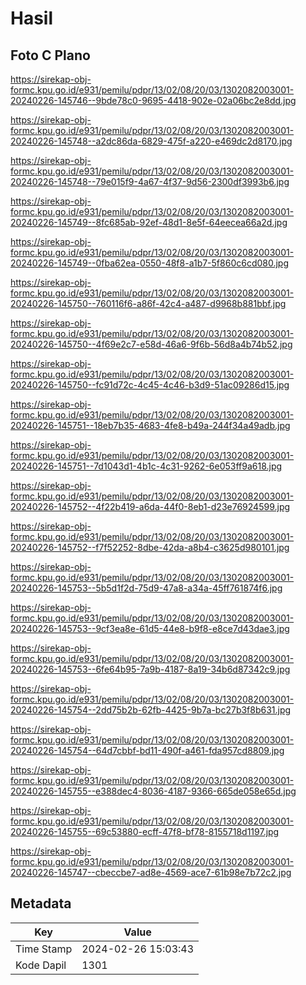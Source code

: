 # Hasil

## Foto C Plano

https://sirekap-obj-formc.kpu.go.id/e931/pemilu/pdpr/13/02/08/20/03/1302082003001-20240226-145746--9bde78c0-9695-4418-902e-02a06bc2e8dd.jpg

https://sirekap-obj-formc.kpu.go.id/e931/pemilu/pdpr/13/02/08/20/03/1302082003001-20240226-145748--a2dc86da-6829-475f-a220-e469dc2d8170.jpg

https://sirekap-obj-formc.kpu.go.id/e931/pemilu/pdpr/13/02/08/20/03/1302082003001-20240226-145748--79e015f9-4a67-4f37-9d56-2300df3993b6.jpg

https://sirekap-obj-formc.kpu.go.id/e931/pemilu/pdpr/13/02/08/20/03/1302082003001-20240226-145749--8fc685ab-92ef-48d1-8e5f-64eecea66a2d.jpg

https://sirekap-obj-formc.kpu.go.id/e931/pemilu/pdpr/13/02/08/20/03/1302082003001-20240226-145749--0fba62ea-0550-48f8-a1b7-5f860c6cd080.jpg

https://sirekap-obj-formc.kpu.go.id/e931/pemilu/pdpr/13/02/08/20/03/1302082003001-20240226-145750--760116f6-a86f-42c4-a487-d9968b881bbf.jpg

https://sirekap-obj-formc.kpu.go.id/e931/pemilu/pdpr/13/02/08/20/03/1302082003001-20240226-145750--4f69e2c7-e58d-46a6-9f6b-56d8a4b74b52.jpg

https://sirekap-obj-formc.kpu.go.id/e931/pemilu/pdpr/13/02/08/20/03/1302082003001-20240226-145750--fc91d72c-4c45-4c46-b3d9-51ac09286d15.jpg

https://sirekap-obj-formc.kpu.go.id/e931/pemilu/pdpr/13/02/08/20/03/1302082003001-20240226-145751--18eb7b35-4683-4fe8-b49a-244f34a49adb.jpg

https://sirekap-obj-formc.kpu.go.id/e931/pemilu/pdpr/13/02/08/20/03/1302082003001-20240226-145751--7d1043d1-4b1c-4c31-9262-6e053ff9a618.jpg

https://sirekap-obj-formc.kpu.go.id/e931/pemilu/pdpr/13/02/08/20/03/1302082003001-20240226-145752--4f22b419-a6da-44f0-8eb1-d23e76924599.jpg

https://sirekap-obj-formc.kpu.go.id/e931/pemilu/pdpr/13/02/08/20/03/1302082003001-20240226-145752--f7f52252-8dbe-42da-a8b4-c3625d980101.jpg

https://sirekap-obj-formc.kpu.go.id/e931/pemilu/pdpr/13/02/08/20/03/1302082003001-20240226-145753--5b5d1f2d-75d9-47a8-a34a-45ff761874f6.jpg

https://sirekap-obj-formc.kpu.go.id/e931/pemilu/pdpr/13/02/08/20/03/1302082003001-20240226-145753--9cf3ea8e-61d5-44e8-b9f8-e8ce7d43dae3.jpg

https://sirekap-obj-formc.kpu.go.id/e931/pemilu/pdpr/13/02/08/20/03/1302082003001-20240226-145753--6fe64b95-7a9b-4187-8a19-34b6d87342c9.jpg

https://sirekap-obj-formc.kpu.go.id/e931/pemilu/pdpr/13/02/08/20/03/1302082003001-20240226-145754--2dd75b2b-62fb-4425-9b7a-bc27b3f8b631.jpg

https://sirekap-obj-formc.kpu.go.id/e931/pemilu/pdpr/13/02/08/20/03/1302082003001-20240226-145754--64d7cbbf-bd11-490f-a461-fda957cd8809.jpg

https://sirekap-obj-formc.kpu.go.id/e931/pemilu/pdpr/13/02/08/20/03/1302082003001-20240226-145755--e388dec4-8036-4187-9366-665de058e65d.jpg

https://sirekap-obj-formc.kpu.go.id/e931/pemilu/pdpr/13/02/08/20/03/1302082003001-20240226-145755--69c53880-ecff-47f8-bf78-8155718d1197.jpg

https://sirekap-obj-formc.kpu.go.id/e931/pemilu/pdpr/13/02/08/20/03/1302082003001-20240226-145747--cbeccbe7-ad8e-4569-ace7-61b98e7b72c2.jpg


## Metadata

| Key        | Value               |
| ---------- | ------------------- |
| Time Stamp | 2024-02-26 15:03:43 |
| Kode Dapil | 1301                |



